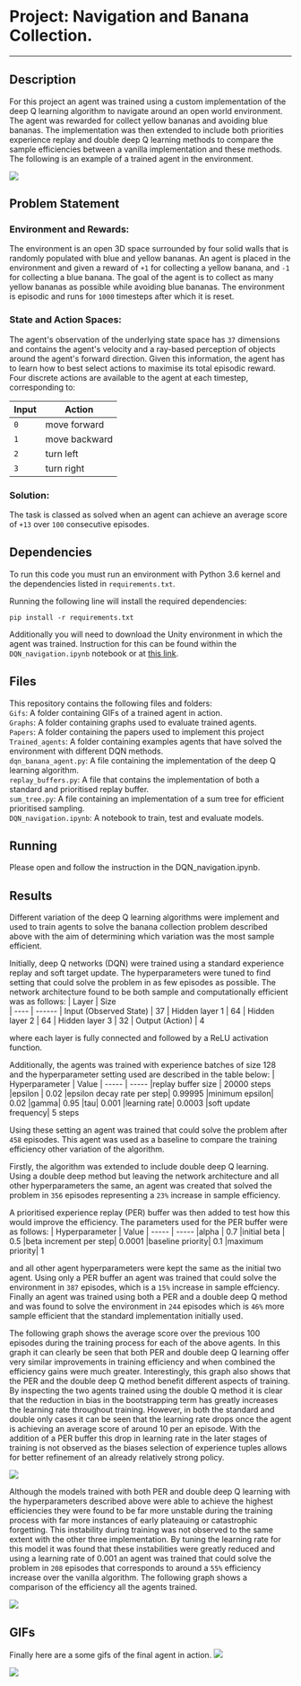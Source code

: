 # Project: Navigation and Banana Collection. 
-----

## Description
For this project an agent was trained using a custom implementation of the deep Q learning algorithm to navigate around an open world environment. The agent was rewarded for collect yellow bananas and avoiding blue bananas. The implementation was then extended to include both priorities experience replay and double deep Q learning methods to compare the sample efficiencies between a vanilla implementation and these methods.
The following is an example of a trained agent in the environment.

![](Gifs/preview2.gif)


## Problem Statement
### Environment and Rewards:
The environment is an open 3D space surrounded by four solid walls that is randomly populated with blue and yellow bananas. An agent is placed in the environment and given a reward of `+1` for collecting a yellow banana, and `-1` for collecting a blue banana. The goal of the agent is to collect as many yellow bananas as possible while avoiding blue bananas. The environment is episodic and runs for `1000` timesteps after which it is reset.
### State and Action Spaces:
The agent's observation of the underlying state space has `37` dimensions and contains the agent's velocity and a ray-based perception of objects around the agent's forward direction. Given this information, the agent has to learn how to best select actions to maximise its total episodic reward. Four discrete actions are available to the agent at each timestep, corresponding to:

| Input  | Action        
| ------ | ------
| `0`    | move forward
| `1`    | move backward
| `2`    | turn left
| `3`    | turn right


### Solution:
The task is classed as solved when an agent can achieve an average score of `+13` over `100` consecutive episodes.

## Dependencies
To run this code you must run an environment with Python 3.6 kernel and the dependencies listed in `requirements.txt`. 

Running the following line will install the required dependencies:
```
pip install -r requirements.txt
``` 

Additionally you will need to download the Unity environment in which the agent was trained. Instruction for this can be found within the `DQN_navigation.ipynb` notebook or at [this link](https://github.com/udacity/deep-reinforcement-learning/tree/master/p1_navigation).

## Files
This repository contains the following files and folders: <br>
`Gifs`: A folder containing GIFs of a trained agent in action. <br>
`Graphs`: A folder containing graphs used to evaluate trained agents. <br>
`Papers`: A folder containing the papers used to implement this project <br>
`Trained_agents`: A folder containing examples agents that have solved the environment with different DQN methods. <br>
`dqn_banana_agent.py`: A file containing the implementation of the deep Q learning algorithm. <br>
`replay_buffers.py`: A file that contains the implementation of both a standard and prioritised replay buffer. <br>
`sum_tree.py`: A file containing an implementation of a sum tree for efficient prioritised sampling. <br>
`DQN_navigation.ipynb`: A notebook to train, test and evaluate models. <br>

## Running
Please open and follow the instruction in the DQN_navigation.ipynb.

## Results
Different variation of the deep Q learning algorithms were implement and used to train agents to solve the banana collection problem described above with the aim of determining which variation was the most sample efficient. 

Initially, deep Q networks (DQN) were trained using a standard experience replay and soft target update. The hyperparameters were tuned to find setting that could solve the problem in as few episodes as possible. The network architecture found to be both sample and computationally efficient was as follows:
| Layer |  Size  
|  ---- | ------
| Input (Observed State) |  37
| Hidden layer 1  | 64
| Hidden layer 2  | 64
| Hidden layer 3  | 32
| Output (Action) | 4

where each layer is fully connected and followed by a ReLU activation function.

Additionally, the agents was trained with experience batches of size 128 and the hyperparameter setting used are described in the table below:
| Hyperparameter | Value
| -----          | -----
|replay buffer size | 20000 steps
|epsilon | 0.02
|epsilon decay rate per step| 0.99995
|minimum epsilon| 0.02
|gamma| 0.95
|tau| 0.001
|learning rate| 0.0003
|soft update frequency| 5 steps

Using these setting an agent was trained that could solve the problem after `458` episodes. This agent was used as a baseline to compare the training efficiency other variation of the algorithm.

Firstly, the algorithm was extended to include double deep Q learning. Using a double deep method but leaving the network architecture and all other hyperparameters the same, an agent was created that solved the problem in `356` episodes representing a `23%` increase in sample efficiency.

A prioritised experience replay (PER) buffer was then added to test how this would improve the efficiency. The parameters used for the PER buffer were as follows: 
| Hyperparameter | Value
| -----          | -----
|alpha | 0.7
|initial beta | 0.5
|beta increment per step| 0.0001
|baseline priority| 0.1
|maximum priority| 1

and all other agent hyperparameters were kept the same as the initial two agent.
Using only a PER buffer an agent was trained that could solve the environment in `387` episodes, which is a `15%` increase in sample effciency.
Finally an agent was trained using both a PER and a double deep Q method and was found to solve the environment in `244` episodes which is `46%` more sample efficient that the standard implementation initially used.

The following graph shows the average score over the previous 100 episodes during the training process for each of the above agents. In this graph it can clearly be seen that both PER and double deep Q learning offer very similar improvements in training efficiency and when combined the efficiency gains were much greater.
Interestingly, this graph also shows that the PER and the double deep Q method benefit different aspects of training. By inspecting the two agents trained using the double Q method it is clear that the reduction in bias in the bootstrapping term has greatly increases the learning rate throughout training. However, in both the standard and double only cases it can be seen that the learning rate drops once the agent is achieving an average score of around 10 per an episode. With the addition of a PER buffer this drop in learning rate in the later stages of training is not observed as the biases selection of experience tuples allows for better refinement of an already relatively strong policy.

![](Graphs/Comparison_plot.png)

Although the models trained with both PER and double deep Q learning with the hyperparameters described above were able to achieve the highest efficiencies they were found to be far more unstable during the training process with far more instances of early plateauing or catastrophic forgetting. This instability during training was not observed to the same extent with the other three implementation.
By tuning the learning rate for this model it was found that these instabilities were greatly reduced and using a learning rate of 0.001 an agent was trained that could solve the problem in `208` episodes that corresponds to around a `55%` efficiency increase over the vanilla algorithm. The following graph shows a comparison of the efficiency all the agents trained.

![](Graphs/Efficiency_plot.png)

## GIFs

Finally here are a some gifs of the final agent in action.
![](Gifs/preview1.gif)

![](Gifs/preview3.gif)

